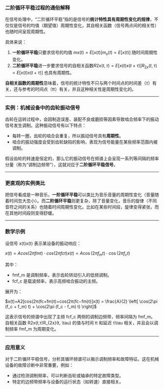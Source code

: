 ### 二阶循环平稳过程的通俗解释

在信号处理中，“二阶循环平稳”指的是信号的**统计特性具有周期性变化的规律**，不仅仅是信号的均值（期望值）周期性变化，其自相关函数（信号两点间的相关性）也随时间呈现周期性。

具体来说：

1. **一阶循环平稳**只要求信号的均值 $mx(t)=E[x(t)]m_x(t) = E[x(t)]$ 随时间周期性变化。
2. **二阶循环平稳**进一步要求信号的自相关函数$R2x(t,τ)=E[x(t)x(t+τ)]R_{2x}(t, \tau) = E[x(t)x(t+\tau)]$ 也具有周期性。

**自相关函数的周期性**意味着，信号的统计特性不只与两个时间点的时间差$（\tau）$有关，还与参考的时间点（tt）有关，并且这种相关性是周期性变化的。

---

### 实例：机械设备中的齿轮振动信号

齿轮在运转过程中，会因制造误差、装配不良或磨损等因素导致啮合频率下的振动信号发生调制。这种振动信号有以下特点：

- 每转一圈，齿轮的啮合会重复，所以振动信号具有**周期性**。
- 啮合的振动强度会受到齿轮缺陷的影响，表现为信号能量在某些频率范围内被调制。

假设齿轮的转速是恒定的，那么它的振动信号在频谱上会呈现一系列等间隔的频率分量（称为“调制边频带”），这就对应于**二阶循环平稳信号**。

---

### 更直观的实例类比

把信号看成是一种音乐，**一阶循环平稳**可以类比为音乐音量的周期性变化（音量随着时间忽大忽小）。而**二阶循环平稳**则更复杂，除了音量变化，音乐的旋律（不同音符之间的关系）也随着时间周期性变化。比如在某些时间段，旋律变得紧张，而在其他时间段则变得舒缓。

---

### 数学示例

设信号 x(t)x(t) 表示某设备的振动响应：

$x(t)=Acos⁡(2πfmt)⋅cos⁡(2πfct)x(t) = A \cos(2\pi f_m t) \cdot \cos(2\pi f_c t)$

其中：

- fmf_m 是调制频率，表示齿轮转动引入的低频调制。
- fcf_c 是载波频率，表示高频啮合振动的主频。

展开为：

$x(t)=A2[cos⁡(2π(fc+fm)t)+cos⁡(2π(fc−fm)t)]x(t) = \frac{A}{2} \left[ \cos(2\pi (f_c + f_m) t) + \cos(2\pi (f_c - f_m) t) \right]$

这表示信号的频谱中出现了主频 fcf_c 两侧的调制边频带，频率间隔为 fmf_m。自相关函数 R2x(t,τ)R_{2x}(t, \tau) 的值与时间 tt 和延迟 τ\tau 相关，并且会以调制频率 fmf_m 为周期变化。

---

### 应用意义

对于二阶循环平稳信号，分析其循环频谱可以揭示调制频率和故障特征。这在机械设备的故障诊断中非常重要，例如：

- 通过检测调制频率，可以判断齿轮或轴承的特定故障类型。
- 特定的边频带频率与设备的运行状态（如转速）直接相关。